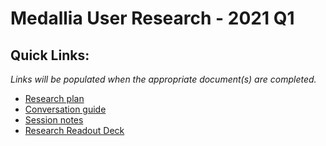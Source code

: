 # Medallia User Research - 2021 Q1

## Quick Links:

*Links will be populated when the appropriate document(s) are completed.*

- [Research plan](https://github.com/department-of-veterans-affairs/va.gov-team/blob/master/products/platform/medallia/research/CY21-Q1/research-plan.md)
- [Conversation guide](https://github.com/department-of-veterans-affairs/va.gov-team/blob/master/products/platform/medallia/research/CY21-Q1/conversation-guide.md)
- [Session notes](https://github.com/department-of-veterans-affairs/va.gov-team/tree/master/products/platform/medallia/research/CY21-Q1/session-notes)
- [Research Readout Deck](https://github.com/department-of-veterans-affairs/va.gov-team/blob/master/products/platform/medallia/research/CY21-Q1/MedalliaUserResearchReadout_Pt2.pdf)

